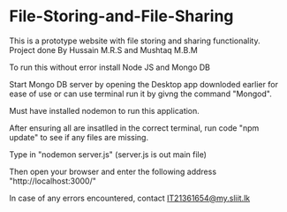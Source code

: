 # File-Storing-and-File-Sharing
This is a prototype website with file storing and sharing functionality. Project done By Hussain M.R.S and Mushtaq M.B.M

To run this without error install Node JS and Mongo DB

Start Mongo DB server by opening the Desktop app downloded earlier for ease of use or can use terminal run it by givng the command "Mongod".

Must have installed nodemon to run this application. 

After ensuring all are insatlled in the correct terminal, run code "npm update" to see if any files are missing.

Type in "nodemon server.js" (server.js is out main file)

Then open your browser and enter the following address "http://localhost:3000/"


In case of any errors encountered, contact IT21361654@my.sliit.lk
